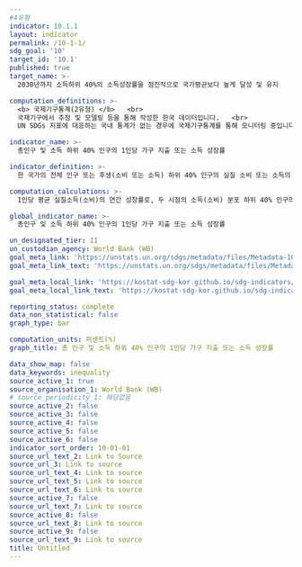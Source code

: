 ```yaml
---
#4유형
indicator: 10.1.1
layout: indicator
permalink: /10-1-1/
sdg_goal: '10'
target_id: '10.1'
published: true
target_name: >-
  2030년까지 소득하위 40%의 소득성장률을 점진적으로 국가평균보다 높게 달성 및 유지

computation_definitions: >-
  <b> 국제기구통계(2유형) </b>   <br>
  국제기구에서 추정 및 모델링 등을 통해 작성한 한국 데이터입니다.   <br>
  UN SDGs 지표에 대응하는 국내 통계가 없는 경우에 국제기구통계를 통해 모니터링 중입니다. 

indicator_name: >-
  총인구 및 소득 하위 40% 인구의 1인당 가구 지출 또는 소득 성장률

indicator_definition: >-
  한 국가의 전체 인구 또는 후생(소비 또는 소득) 하위 40% 인구의 실질 소비 또는 소득의 연간 평균 성장률

computation_calculations: >-
  1인당 평균 실질소득(소비)의 연간 성장률로, 두 시점의 소득(소비) 분포 하위 40% 인구의 평균 소득(소비) 데이터를 사용하여 해당 기간 연평균 성장률을 계산함. 전체 인구의 1인당 소득(소비) 성장률 계산에는 전체 인구 데이터를 사용함

global_indicator_name: >-
  총인구 및 소득 하위 40% 인구의 1인당 가구 지출 또는 소득 성장률

un_designated_tier: II
un_custodian_agency: World Bank (WB)
goal_meta_link: 'https://unstats.un.org/sdgs/metadata/files/Metadata-10-01-01.pdf'
goal_meta_link_text: 'https://unstats.un.org/sdgs/metadata/files/Metadata-10-01-01.pdf'

goal_meta_local_link: 'https://kostat-sdg-kor.github.io/sdg-indicators/public/data/Metadata-10-01-01_KOR.pdf'
goal_meta_local_link_text: 'https://kostat-sdg-kor.github.io/sdg-indicators/public/data/Metadata-10-01-01_KOR.pdf'

reporting_status: complete
data_non_statistical: false
graph_type: bar

computation_units: 퍼센트(%)
graph_title: 총 인구 및 소득 하위 40% 인구의 1인당 가구 지출 또는 소득 성장률

data_show_map: false
data_keywords: inequality
source_active_1: true
source_organisation_1: World Bank (WB)
# source_periodicity_1: 해당없음
source_active_2: false
source_active_3: false
source_active_4: false
source_active_5: false
source_active_6: false
indicator_sort_order: 10-01-01
source_url_text_2: Link to Source
source_url_3: Link to source
source_url_text_4: Link to source
source_url_text_5: Link to source
source_url_text_6: Link to source
source_active_7: false
source_url_text_7: Link to source
source_active_8: false
source_url_text_8: Link to source
source_active_9: false
source_url_text_9: Link to source
title: Untitled
---
```


